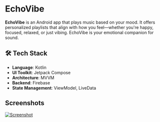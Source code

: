 # EchoVibe
**EchoVibe** is an Android app that plays music based on your mood. It offers personalized playlists that align with how you feel—whether you're happy, focused, relaxed, or just vibing. EchoVibe is your emotional companion for sound.<br>
## 🛠 Tech Stack

- **Language**: Kotlin
- **UI Toolkit**: Jetpack Compose
- **Architecture**: MVVM
- **Backend**: Firebase
- **State Management**: ViewModel, LiveData

## Screenshots
<a target="_blank" rel="noopener noreferrer" href="/angelanyabuti/EchoVibe/blob/main/screenshots/screenshot 1.png"><img src="/angelanyabuti/EchoVibe/raw/main/screenshots/screenshot 1.png" alt="Screenshot" style="max-width: 100%;"></a>
